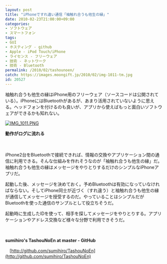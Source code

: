```yaml
---
layout: post
title: "iPhoneですれ違い通信「袖触れ合うも他生の縁」"
date: 2010-02-23T21:00:00+09:00
categories:
- ソフトウェア
- スマートフォン
tags: 
- GUI
- ホスティング - github
- Apple - iPod Touch/iPhone
- ライセンス - フリーウェア
- 技術 - ネットワーク
- 技術 - Bluetooth
permalink: /2010/02/tashounoen/
catch: https://images.moongift.jp/2010/02/img-1011-tm.jpg
id: 20527
---
```

袖触れ合うも他生の縁はiPhone用のフリーウェア（ソースコードは公開されている）。iPhoneにはBluetoothがあるが、あまり活用されていないように思える。ヘッドフォンを付けるのも良いが、アプリから使えばもっと面白いソフトウェアができるかも知れない。

  

[![IMG_1011.PNG](https://images.moongift.jp/2010/02/img-1011-tm.jpg)](https://images.moongift.jp/2010/02/img-1011.png)  
  
**動作がログに流れる**

  

　

  

iPhone2台をBluetoothで接続できれば、情報の交換やアプリケーション間の通信に利用できる。そんな仕組みを作れそうなのが「袖触れ合うも他生の縁」だ。袖触れ合うも他生の縁はメッセージをやりとりするだけのシンプルなiPhoneアプリだ。

  
<!--more-->

起動した後、メッセージを決めておく。予めBluetoothは有効になっていなければならない。そしてiPhone同士が近づく（すれ違う）と袖触れ合うも他生の縁が通信してメッセージを授受するのだ。やっていることはシンプルだがBluetoothを使った通信のサンプルとして役立ちそうだ。

  

起動時に生成したIDを使って、相手を探してメッセージをやりとりする。アプリケーションやアドレス交換など様々な分野で利用できそうだ。

  

　

  

**sumihiro's TashouNoEn at master - GitHub**  
  
　[http://github.com/sumihiro/TashouNoEn](http://github.com/sumihiro/TashouNoEn)

  
